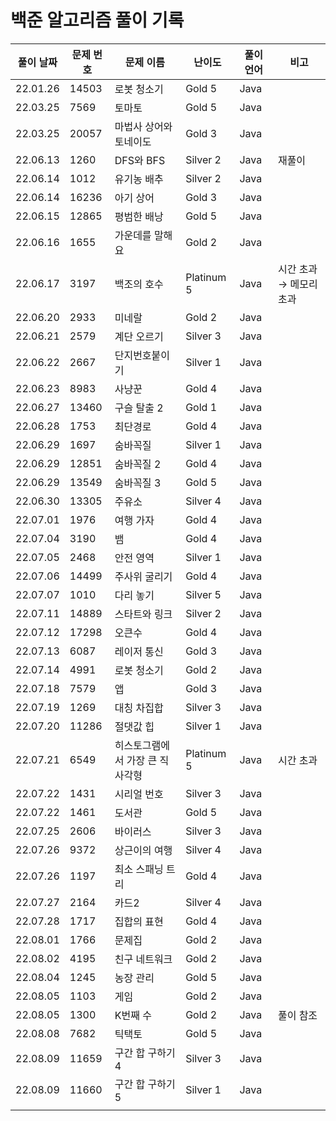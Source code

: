 # 백준 알고리즘 풀이 기록

| 풀이 날짜 | 문제 번호 | 문제 이름 | 난이도 | 풀이 언어 | 비고 |
| --- | --- | --- | --- | --- | --- |
| 22.01.26 | 14503 | 로봇 청소기 | Gold 5 | Java |  |
| 22.03.25 | 7569 | 토마토 | Gold 5 | Java |  |
| 22.03.25 | 20057 | 마법사 상어와 토네이도 | Gold 3 | Java |  |
| 22.06.13 | 1260 | DFS와 BFS | Silver 2 | Java | 재풀이 |
| 22.06.14 | 1012 | 유기농 배추 | Silver 2 | Java |  |
| 22.06.14 | 16236 | 아기 상어 | Gold 3 | Java |  |
| 22.06.15 | 12865 | 평범한 배낭 | Gold 5 | Java |  |
| 22.06.16 | 1655 | 가운데를 말해요 | Gold 2 | Java |  |
| 22.06.17 | 3197 | 백조의 호수 | Platinum 5 | Java | 시간 초과 → 메모리 초과 |
| 22.06.20 | 2933 | 미네랄 | Gold 2 | Java |  |
| 22.06.21 | 2579 | 계단 오르기 | Silver 3 | Java |  |
| 22.06.22 | 2667 | 단지번호붙이기 | Silver 1 | Java |  |
| 22.06.23 | 8983 | 사냥꾼 | Gold 4 | Java |  |
| 22.06.27 | 13460 | 구슬 탈출 2 | Gold 1 | Java |  |
| 22.06.28 | 1753 | 최단경로 | Gold 4 | Java |  |
| 22.06.29 | 1697 | 숨바꼭질 | Silver 1 | Java |  |
| 22.06.29 | 12851 | 숨바꼭질 2 | Gold 4 | Java |  |
| 22.06.29 | 13549 | 숨바꼭질 3 | Gold 5 | Java |  |
| 22.06.30 | 13305 | 주유소 | Silver 4 | Java |  |
| 22.07.01 | 1976 | 여행 가자 | Gold 4 | Java |  |
| 22.07.04 | 3190 | 뱀 | Gold 4 | Java |  |
| 22.07.05 | 2468 | 안전 영역 | Silver 1 | Java |  |
| 22.07.06 | 14499 | 주사위 굴리기 | Gold 4 | Java |  |
| 22.07.07 | 1010 | 다리 놓기 | Silver 5 | Java |  |
| 22.07.11 | 14889 | 스타트와 링크 | Silver 2 | Java |  |
| 22.07.12 | 17298 | 오큰수 | Gold 4 | Java |  |
| 22.07.13 | 6087 | 레이저 통신 | Gold 3 | Java |  |
| 22.07.14 | 4991 | 로봇 청소기 | Gold 2 | Java |  |
| 22.07.18 | 7579 | 앱 | Gold 3 | Java |  |
| 22.07.19 | 1269 | 대칭 차집합 | Silver 3 | Java |  |
| 22.07.20 | 11286 | 절댓값 힙 | Silver 1 | Java |  |
| 22.07.21 | 6549 | 히스토그램에서 가장 큰 직사각형 | Platinum 5 | Java | 시간 초과 |
| 22.07.22 | 1431 | 시리얼 번호 | Silver 3 | Java |  |
| 22.07.22 | 1461 | 도서관 | Gold 5 | Java |  |
| 22.07.25 | 2606 | 바이러스 | Silver 3 | Java |  |
| 22.07.26 | 9372 | 상근이의 여행 | Silver 4 | Java |  |
| 22.07.26 | 1197 | 최소 스패닝 트리 | Gold 4 | Java |  |
| 22.07.27 | 2164 | 카드2 | Silver 4 | Java |  |
| 22.07.28 | 1717 | 집합의 표현 | Gold 4 | Java |  |
| 22.08.01 | 1766 | 문제집 | Gold 2 | Java |  |
| 22.08.02 | 4195 | 친구 네트워크 | Gold 2 | Java |  |
| 22.08.04 | 1245 | 농장 관리 | Gold 5 | Java |  |
| 22.08.05 | 1103 | 게임 | Gold 2 | Java |  |
| 22.08.05 | 1300 | K번째 수 | Gold 2 | Java | 풀이 참조 |
| 22.08.08 | 7682 | 틱택토 | Gold 5 | Java |  |
| 22.08.09 | 11659 | 구간 합 구하기 4 | Silver 3 | Java |  |
| 22.08.09 | 11660 | 구간 합 구하기 5 | Silver 1 | Java |  |
|  |  |  |  |  |  |
